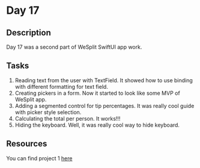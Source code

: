 # Day 17

## Description

Day 17 was a second part of WeSplit SwiftUI app work.

## Tasks

1. Reading text from the user with TextField. It showed how to use binding with different formatting for text field.
2. Creating pickers in a form. Now it started to look like some MVP of WeSplit app.
3. Adding a segmented control for tip percentages. It was really cool guide with picker style selection.
4. Calculating the total per person. It works!!!
5. Hiding the keyboard. Well, it was really cool way to hide keyboard.


## Resources

You can find project 1 [here](/Sources/WeSplit/)
